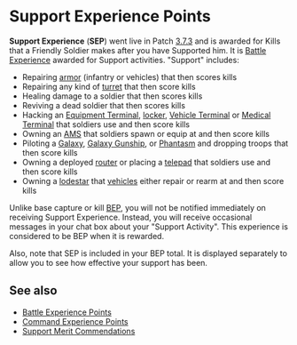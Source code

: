 # Support Experience Points

**Support Experience** (**SEP**) went live in Patch [3.7.3](../patches/3.7.3.md)
and is awarded for Kills that a Friendly Soldier makes after you have Supported
him. It is [Battle Experience](Battle_Experience_Points.md) awarded for Support
activities. "Support" includes:

- Repairing [armor](../armor/index.md) (infantry or vehicles) that then
  scores kills
- Repairing any kind of [turret](Turret.md) that then score kills
- Healing damage to a soldier that then scores kills
- Reviving a dead soldier that then scores kills
- Hacking an [Equipment Terminal](../items/Equipment_Terminal.md),
  [locker](../items/Lockers.md),
  [Vehicle Terminal](../locations/Vehicle_Terminal.md) or
  [Medical Terminal](../items/Medical_Terminal.md) that soldiers use and then
  score kills
- Owning an [AMS](../vehicles/Advanced_Mobile_Station.md) that soldiers spawn or
  equip at and then score kills
- Piloting a [Galaxy](../vehicles/Galaxy.md),
  [Galaxy Gunship](../vehicles/Galaxy_Gunship.md), or
  [Phantasm](../vehicles/Phantasm.md) and dropping troops that then score kills
- Owning a deployed [router](../vehicles/Router.md) or placing a
  [telepad](../weapons/Telepad.md) that soldiers use and then score kills
- Owning a [lodestar](../vehicles/Lodestar.md) that
  [vehicles](../vehicles/index.md) either repair or rearm at and then score
  kills

Unlike base capture or kill [BEP](Battle_Experience_Points.md), you will not be
notified immediately on receiving Support Experience. Instead, you will receive
occasional messages in your chat box about your "Support Activity". This
experience is considered to be BEP when it is rewarded.

Also, note that SEP is included in your BEP total. It is displayed separately to
allow you to see how effective your support has been.

## See also

- [Battle Experience Points](Battle_Experience_Points.md)
- [Command Experience Points](Command_Experience_Points.md)
- [Support Merit Commendations](../merits/Support_Merit_Commendations.md)
